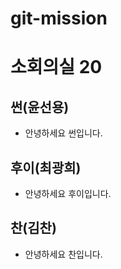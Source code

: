 # git-mission

# 소회의실 20

## 썬(윤선용)

- 안녕하세요 썬입니다.

## 후이(최광희)

- 안녕하세요 후이입니다.

## 찬(김찬)

- 안녕하세요 찬입니다.
